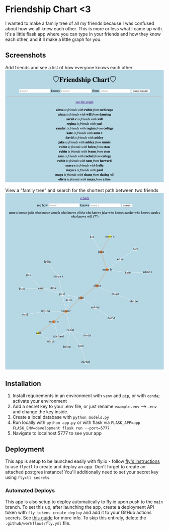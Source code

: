 # Friendship Chart <3

I wanted to make a family tree of all my friends because I was confused about how we all knew each other. This is more or less what I came up with. It's a little flask app where you can type in your friends and how they know each other, and it'll make a little graph for you.

## Screenshots

Add friends and see a list of how everyone knows each other
![Home page](/docs/img/screenshot-1.png)

View a "family tree" and search for the shortest path between two friends
![Graph page](/docs/img/screenshot-2.png)

## Installation

1. Install requirements in an environment with `venv` and `pip`, or with `conda`; activate your environment
1. Add a secret key to your .env file, or just rename `example.env` --> `.env` and change the key inside.
1. Create a local database with `python models.py`
1. Run locally with `python app.py` or with flask via `FLASK_APP=app FLASK_ENV=development flask run --port=5777`
1. Navigate to localhost:5777 to see your app

## Deployment

This app is setup to be launched easily with fly.io - follow [fly's instructions](https://fly.io/docs/languages-and-frameworks/python/#launch-your-fly-app) to use `flyctl` to create and deploy an app. Don't forget to create an attached postgres instance! You'll additionally need to set your secret key using `flyctl secrets`.

### Automated Deploys

This app is also setup to deploy automatically to fly.io upon push to the `main` branch. To set this up, after launching the app, create a deployment API token with `fly tokens create deploy` and add it to your GitHub actions secrets. See [this guide](https://fly.io/docs/app-guides/continuous-deployment-with-github-actions/) for more info. To skip this entirely, delete the `.github/workflows/fly.yml` file.
